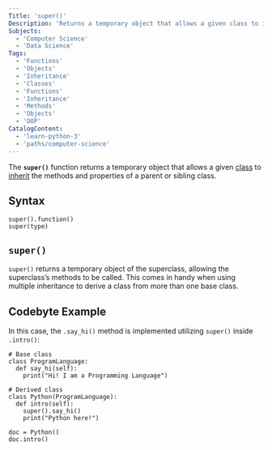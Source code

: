 ```yaml
---
Title: 'super()'
Description: 'Returns a temporary object that allows a given class to inherit the methods and properties of a parent or sibling class.'
Subjects:
  - 'Computer Science'
  - 'Data Science'
Tags:
  - 'Functions'
  - 'Objects'
  - 'Inheritance'
  - 'Classes'
  - 'Functions'
  - 'Inheritance'
  - 'Methods'
  - 'Objects'
  - 'OOP'
CatalogContent:
  - 'learn-python-3'
  - 'paths/computer-science'
---
```


The **`super()`** function returns a temporary object that allows a given [class](https://www.codecademy.com/resources/docs/python/classes) to [inherit](https://www.codecademy.com/resources/docs/python/inheritance) the methods and properties of a parent or sibling class.

## Syntax

```pseudo
super().function()
super(type)
```

## `super()`

`super()` returns a temporary object of the superclass, allowing the superclass’s methods to be called. This comes in handy when using multiple inheritance to derive a class from more than one base class.

## Codebyte Example

In this case, the `.say_hi()` method is implemented utilizing `super()` inside `.intro()`:

```codebyte/python
# Base class
class ProgramLanguage:
  def say_hi(self):
    print("Hi! I am a Programming Language")

# Derived class
class Python(ProgramLanguage):
  def intro(self):
    super().say_hi()
    print("Python here!")

doc = Python()
doc.intro()
```
